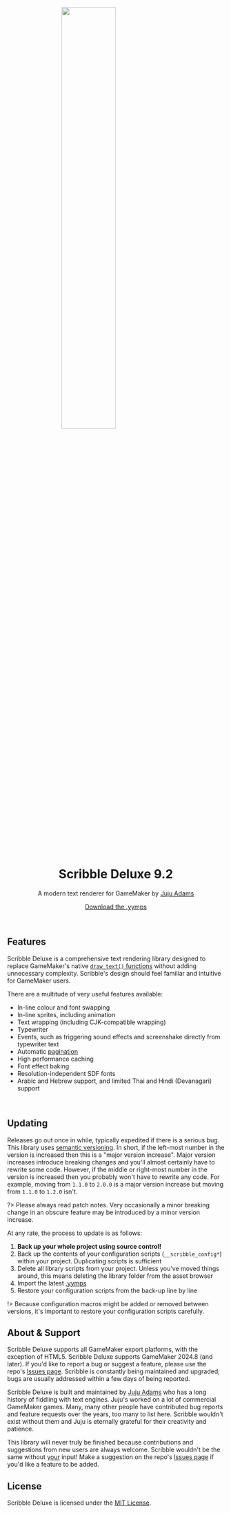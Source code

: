 <img src="https://raw.githubusercontent.com/JujuAdams/scribble/master/LOGO.png" width="50%" style="display: block; margin: auto;" />
<h1 align="center">Scribble Deluxe 9.2</h1>
<p align="center">A modern text renderer for GameMaker by <a href="https://www.jujuadams.com/" target="_blank">Juju Adams</a></p>

<p align="center"><a href="https://github.com/JujuAdams/scribble/releases/">Download the .yymps</a></p>

&nbsp;

## Features

Scribble Deluxe is a comprehensive text rendering library designed to replace GameMaker's native [`draw_text()` functions](https://manual.yoyogames.com/GameMaker_Language/GML_Reference/Drawing/Text/Text.htm) without adding unnecessary complexity. Scribble's design should feel familiar and intuitive for GameMaker users.

There are a multitude of very useful features available:
- In-line colour and font swapping
- In-line sprites, including animation
- Text wrapping (including CJK-compatible wrapping)
- Typewriter
- Events, such as triggering sound effects and screenshake directly from typewriter text
- Automatic [pagination](https://en.wikipedia.org/wiki/Pagination)
- High performance caching
- Font effect baking
- Resolution-independent SDF fonts
- Arabic and Hebrew support, and limited Thai and Hindi (Devanagari) support

&nbsp;

## Updating

Releases go out once in while, typically expedited if there is a serious bug. This library uses [semantic versioning](https://semver.org/). In short, if the left-most number in the version is increased then this is a "major version increase". Major version increases introduce breaking changes and you'll almost certainly have to rewrite some code. However, if the middle or right-most number in the version is increased then you probably won't have to rewrite any code. For example, moving from `1.1.0` to `2.0.0` is a major version increase but moving from `1.1.0` to `1.2.0` isn't.

?> Please always read patch notes. Very occasionally a minor breaking change in an obscure feature may be introduced by a minor version increase.

At any rate, the process to update is as follows:

1. **Back up your whole project using source control!**
2. Back up the contents of your configuration scripts (`__scribble_config*`) within your project. Duplicating scripts is sufficient
3. Delete all library scripts from your project. Unless you've moved things around, this means deleting the library folder from the asset browser
4. Import the latest [.yymps](https://github.com/JujuAdams/Scribble/releases/)
5. Restore your configuration scripts from the back-up line by line

!> Because configuration macros might be added or removed between versions, it's important to restore your configuration scripts carefully.

## About & Support

Scribble Deluxe supports all GameMaker export platforms, with the exception of HTML5. Scribble Deluxe supports GameMaker 2024.8 (and later). If you'd like to report a bug or suggest a feature, please use the repo's [Issues page](https://github.com/JujuAdams/scribble/issues). Scribble is constantly being maintained and upgraded; bugs are usually addressed within a few days of being reported.

Scribble Deluxe is built and maintained by [Juju Adams](https://www.jujuadams.com/jujuadams) who has a long history of fiddling with text engines. Juju's worked on a lot of commercial GameMaker games. Many, many other people have contributed bug reports and feature requests over the years, too many to list here. Scribble wouldn't exist without them and Juju is eternally grateful for their creativity and patience.

This library will never truly be finished because contributions and suggestions from new users are always welcome. Scribble wouldn't be the same without [your](https://tenor.com/search/whos-awesome-gifs) input! Make a suggestion on the repo's [Issues page](https://github.com/JujuAdams/scribble/issues) if you'd like a feature to be added.

## License

Scribble Deluxe is licensed under the [MIT License](https://github.com/JujuAdams/Scribble/blob/master/LICENSE).
